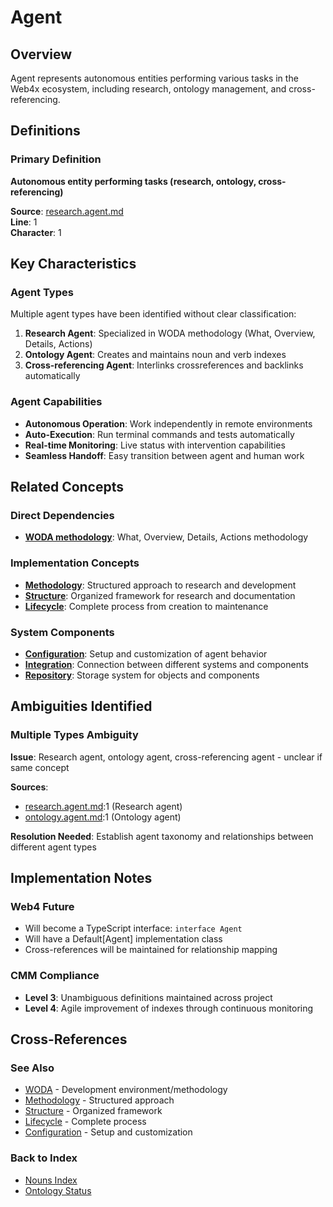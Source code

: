 # Agent

## Overview
Agent represents autonomous entities performing various tasks in the Web4x ecosystem, including research, ontology management, and cross-referencing.

## Definitions

### Primary Definition
**Autonomous entity performing tasks (research, ontology, cross-referencing)**

**Source**: [research.agent.md](../../md-wiki/AI.Agent.setup/research.agent.md#research-agent-definition)  
**Line**: 1  
**Character**: 1

## Key Characteristics

### Agent Types
Multiple agent types have been identified without clear classification:

1. **Research Agent**: Specialized in WODA methodology (What, Overview, Details, Actions)
2. **Ontology Agent**: Creates and maintains noun and verb indexes
3. **Cross-referencing Agent**: Interlinks crossreferences and backlinks automatically

### Agent Capabilities
- **Autonomous Operation**: Work independently in remote environments
- **Auto-Execution**: Run terminal commands and tests automatically
- **Real-time Monitoring**: Live status with intervention capabilities
- **Seamless Handoff**: Easy transition between agent and human work

## Related Concepts

### Direct Dependencies
- **[WODA methodology](#woda)**: What, Overview, Details, Actions methodology

### Implementation Concepts
- **[Methodology](#methodology)**: Structured approach to research and development
- **[Structure](#structure)**: Organized framework for research and documentation
- **[Lifecycle](#lifecycle)**: Complete process from creation to maintenance

### System Components
- **[Configuration](#configuration)**: Setup and customization of agent behavior
- **[Integration](#integration)**: Connection between different systems and components
- **[Repository](#repository)**: Storage system for objects and components

## Ambiguities Identified

### Multiple Types Ambiguity
**Issue**: Research agent, ontology agent, cross-referencing agent - unclear if same concept

**Sources**:
- [research.agent.md](../../md-wiki/AI.Agent.setup/research.agent.md#research-agent-definition):1 (Research agent)
- [ontology.agent.md](../../Ontology.md/ontology.agent.md):1 (Ontology agent)

**Resolution Needed**: Establish agent taxonomy and relationships between different agent types

## Implementation Notes

### Web4 Future
- Will become a TypeScript interface: `interface Agent`
- Will have a Default[Agent] implementation class
- Cross-references will be maintained for relationship mapping

### CMM Compliance
- **Level 3**: Unambiguous definitions maintained across project
- **Level 4**: Agile improvement of indexes through continuous monitoring

## Cross-References

### See Also
- [WODA](./WODA.md) - Development environment/methodology
- [Methodology](./Methodology.md) - Structured approach
- [Structure](./Structure.md) - Organized framework
- [Lifecycle](./Lifecycle.md) - Complete process
- [Configuration](./Configuration.md) - Setup and customization

### Back to Index
- [Nouns Index](../../Ontology.md/nouns.index.md)
- [Ontology Status](../../Ontology.md/ontology.status.md)
